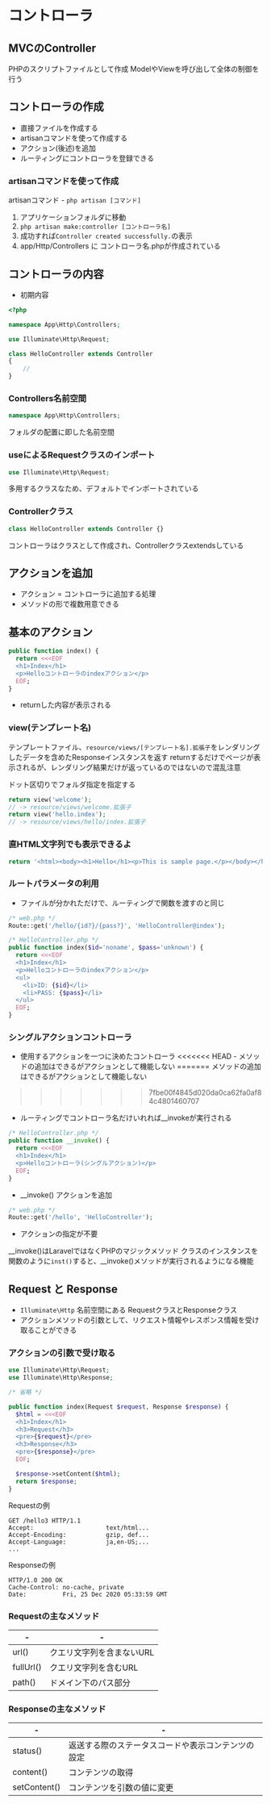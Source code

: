 # コントローラ

## MVCのController
PHPのスクリプトファイルとして作成
ModelやViewを呼び出して全体の制御を行う

## コントローラの作成
* 直接ファイルを作成する
* artisanコマンドを使って作成する
* アクション(後述)を追加
* ルーティングにコントローラを登録できる

### artisanコマンドを使って作成
artisanコマンド - `php artisan [コマンド]`
1. アプリケーションフォルダに移動
2. `php artisan make:controller [コントローラ名]`
3. 成功すれば`Controller created successfully.`の表示
4. app/Http/Controllers に コントローラ名.phpが作成されている

## コントローラの内容
* 初期内容
```php
<?php

namespace App\Http\Controllers;

use Illuminate\Http\Request;

class HelloController extends Controller
{
    //
}
```

### Controllers名前空間
```php
namespace App\Http\Controllers;
```
フォルダの配置に即した名前空間

### useによるRequestクラスのインポート
```php
use Illuminate\Http\Request;
```
多用するクラスなため、デフォルトでインポートされている

### Controllerクラス
```php
class HelloController extends Controller {}
```
コントローラはクラスとして作成され、Controllerクラスextendsしている

## アクションを追加
* アクション = コントローラに追加する処理
* メソッドの形で複数用意できる

## 基本のアクション
```php
public function index() {
  return <<<EOF
  <h1>Index</h1>
  <p>Helloコントローラのindexアクション</p>
  EOF;
}
```
* returnした内容が表示される

### view(テンプレート名)
テンプレートファイル、`resource/views/[テンプレート名].拡張子`をレンダリングしたデータを含めたResponseインスタンスを返す
returnするだけでページが表示されるが、レンダリング結果だけが返っているのではないので混乱注意

ドット区切りでフォルダ指定を指定する
```php
return view('welcome');
// -> resource/views/welcome.拡張子
return view('hello.index');
// -> resource/views/hello/index.拡張子
```

### 直HTML文字列でも表示できるよ
```php
return '<html><body><h1>Hello</h1><p>This is sample page.</p></body></html>';
```

### ルートパラメータの利用
* ファイルが分かれただけで、ルーティングで関数を渡すのと同じ
```php
/* web.php */
Route::get('/hello/{id?}/{pass?}', 'HelloController@index');
```
```php
/* HelloController.php */
public function index($id='noname', $pass='unknown') {
  return <<<EOF
  <h1>Index</h1>
  <p>Helloコントローラのindexアクション</p>
  <ul>
    <li>ID: {$id}</li>
    <li>PASS: {$pass}</li>
  </ul>
  EOF;
}
```

### シングルアクションコントローラ
* 使用するアクションを一つに決めたコントローラ
<<<<<<< HEAD
\- メソッドの追加はできるがアクションとして機能しない
=======
メソッドの追加はできるがアクションとして機能しない
>>>>>>> 7fbe00f4845d020da0ca62fa0af84c4801460707
* ルーティングでコントローラ名だけいれれば__invokeが実行される

```php
/* HelloController.php */
public function __invoke() {
  return <<<EOF
  <h1>Index</h1>
  <p>Helloコントローラ(シングルアクション)</p>
  EOF;
}
```
* __invoke() アクションを追加

```php
/* web.php */
Route::get('/hello', 'HelloController');
```
* アクションの指定が不要

__invoke()はLaravelではなくPHPのマジックメソッド
クラスのインスタンスを関数のように`inst()`すると、__invoke()メソッドが実行されるようになる機能

## Request と Response
* `Illuminate\Http` 名前空間にある RequestクラスとResponseクラス
* アクションメソッドの引数として、リクエスト情報やレスポンス情報を受け取ることができる

### アクションの引数で受け取る

```php
use Illuminate\Http\Request;
use Illuminate\Http\Response;

/* 省略 */

public function index(Request $request, Response $response) {
  $html = <<<EOF
  <h1>Index</h1>
  <h3>Request</h3>
  <pre>{$request}</pre>
  <h3>Response</h3>
  <pre>{$response}</pre>
  EOF;

  $response->setContent($html);
  return $response;
}
```

Requestの例
```
GET /hello3 HTTP/1.1
Accept:                    text/html...
Accept-Encoding:           gzip, def...
Accept-Language:           ja,en-US;...
...
```
Responseの例
```
HTTP/1.0 200 OK
Cache-Control: no-cache, private
Date:          Fri, 25 Dec 2020 05:33:59 GMT
```

### Requestの主なメソッド
|-          |-
|-          |-
| url()     | クエリ文字列を含まないURL
| fullUrl() | クエリ文字列を含むURL
| path()    | ドメイン下のパス部分

### Responseの主なメソッド
|-             |-
|-             |-
| status()     | 返送する際のステータスコードや表示コンテンツの設定
| content()    | コンテンツの取得
| setContent() | コンテンツを引数の値に変更


